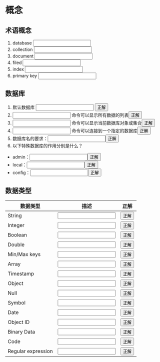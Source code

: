 # 概念
## 术语概念
1. database <span><input type="text"/></span>
2. collection <span><input type="text"/></span>
3. document <span><input type="text"/></span>
4. filed <span><input type="text"/></span>
5. index <span><input type="text"/></span>
6. primary key <span><input type="text"/></span>

## 数据库
1. 默认数据库 <span><input type="text"/></span> <button type="button"  class="btn btn-success" onclick="alert('data路径下的db库')">正解</button>
2. <span><input type="text"/></span> 命令可以显示所有数据的列表<button type="button"  class="btn btn-success" onclick="alert('show db')">正解</button>
3. <span><input type="text"/></span> 命令可以显示当前数据库对象或集合<button type="button"  class="btn btn-success" onclick="alert('db')">正解</button>
4. <span><input type="text"/></span> 命令可以连接到一个指定的数据库<button type="button"  class="btn btn-success" onclick="alert('use 数据库名')">正解</button>
5. 数据库名的要求：<span><input type="text"/></span><button type="button"  class="btn btn-success" onclick="alert('①全部小写；②最多64字节；③不能有空字符串、￥ / \0 . 等')">正解</button>
6. 以下特殊数据库的作用分别是什么？
 - admin：<span><input type="text"/></span><button type="button"  class="btn btn-success" onclick="alert('root数据库，库下的用户自动继承所有权限')">正解</button>
 - local：<span><input type="text"/></span><button type="button"  class="btn btn-success" onclick="alert('该库不会被复制，存储限于本地单台服务器的任意集合')">正解</button>
 - config：<span><input type="text"/></span><button type="button"  class="btn btn-success" onclick="alert('Mongo用于分片设置时，该库在内部使用，用于保存分片信息')">正解</button>

## 数据类型

|数据类型|描述|正解|
| -- | -- | -- |
|String| <span><input type="text"/></span> |<button type="button"  class="btn btn-success" onclick="alert('字符串。存储数据常用的数据类型。在 MongoDB 中，UTF-8 编码的字符串才是合法的。')">正解</button>|
|Integer| <span><input type="text"/></span> |<button type="button"  class="btn btn-success" onclick="alert('整型数值。用于存储数值。根据你所采用的服务器，可分为 32 位或 64 位。')">正解</button>|
|Boolean| <span><input type="text"/></span> |<button type="button"  class="btn btn-success" onclick="alert('布尔值')">正解</button>|
|Double| <span><input type="text"/></span> |<button type="button"  class="btn btn-success" onclick="alert('双精度浮点值')">正解</button>|
|Min/Max keys	| <span><input type="text"/></span> |<button type="button"  class="btn btn-success" onclick="alert('将一个值与 BSON（二进制的 JSON）元素的最低值和最高值相对比。')">正解</button>|
|Array| <span><input type="text"/></span> |<button type="button"  class="btn btn-success" onclick="alert('用于将数组或列表或多个值存储为一个键。')">正解</button>|
|Timestamp| <span><input type="text"/></span> |<button type="button"  class="btn btn-success" onclick="alert('时间戳。记录文档修改或添加的具体时间。')">正解</button>|
|Object| <span><input type="text"/></span> |<button type="button"  class="btn btn-success" onclick="alert('用于内嵌文档')">正解</button>|
|Null| <span><input type="text"/></span> |<button type="button"  class="btn btn-success" onclick="alert('用于创建空值')">正解</button>|
|Symbol| <span><input type="text"/></span> |<button type="button"  class="btn btn-success" onclick="alert('符号。该数据类型基本上等同于字符串类型，但不同的是，它一般用于采用特殊符号类型的语言。')">正解</button>|
|Date| <span><input type="text"/></span> |<button type="button"  class="btn btn-success" onclick="alert('日期时间。用 UNIX 时间格式来存储当前日期或时间。你可以指定自己的日期时间：创建 Date 对象，传入年月日信息。')">正解</button>|
|Object ID| <span><input type="text"/></span> |<button type="button"  class="btn btn-success" onclick="alert('对象 ID。用于创建文档的 ID。')">正解</button>|
|Binary Data| <span><input type="text"/></span> |<button type="button"  class="btn btn-success" onclick="alert('二进制数据')">正解</button>|
|Code| <span><input type="text"/></span> |<button type="button"  class="btn btn-success" onclick="alert('代码类型')">正解</button>|
|Regular expression| <span><input type="text"/></span> |<button type="button"  class="btn btn-success" onclick="alert('代码类型')">正解</button>|

